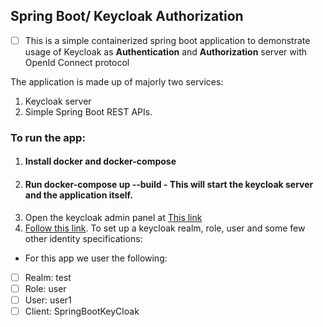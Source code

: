 ## Spring Boot/ Keycloak Authorization
- [ ] This is a simple containerized spring boot application to demonstrate  usage of Keycloak as **Authentication** and **Authorization** server with OpenId Connect protocol

The application is made up of majorly two services:
1. Keycloak server
2. Simple Spring Boot REST APIs.

### To run the app:
1. #### Install docker and docker-compose
2. #### Run docker-compose up --build - This will start the keycloak server and the application itself.
3. Open the keycloak admin panel at [This link](https://localhost:8443/)
4. [Follow this link](https://www.baeldung.com/spring-boot-keycloak). To set up a keycloak realm, role, user and some few other identity specifications:
- For this app we user the following:
- [ ] Realm: test
- [ ] Role: user
- [ ] User: user1
- [ ] Client: SpringBootKeyCloak